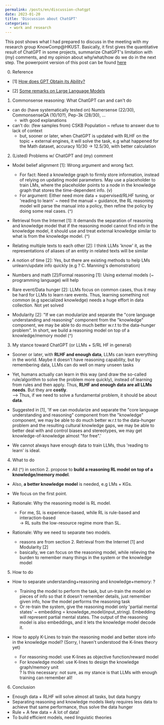 ```yaml
---
permalink: /posts/en/discussion-chatgpt
date: 2023-01-20
title: 'Discussion about ChatGPT'
categories:
  - work and research
---
```


This post shows what I had prepared to discuss in the meeting with my research group KnowComp@HKUST. Basically, it first gives the quantitative result of ChatGPT in some projects, summarize ChatGPT's limitation with (my) comments, and my opinion about why/what/how do we do in the next step. The powerpoint version of this post can be found [here](https://dovanquyet.github.io/files/discussion_ChatGPT.pptx)

0. Reference

  - \[1\] [How does GPT Obtain its Ability?](https://yaofu.notion.site/How-does-GPT-Obtain-its-Ability-Tracing-Emergent-Abilities-of-Language-Models-to-their-Sources-b9a57ac0fcf74f30a1ab9e3e36fa1dc1)

  - \[2\] [Some remarks on Large Language Models](https://gist.github.com/yoavg/59d174608e92e845c8994ac2e234c8a9)


1. Commonsense reasoning: What ChatGPT can and can't do

  - can do (have systematically tested on) Numersense (22/30), CommonsenseQA (10/10?), Pep-3k (28/30), ...
    + with good explanations
  - can't do: (few samples from) CSKB Population ~ refuse to answer due to lack of context
    + but, sooner or later, when ChatGPT is updated with RLHF on the topic + external engines, it will solve the task, e.g what happened for the Math dataset, accuracy 10/30 -> 12.5/30, with better calculation


2. (Listed) Problems w/ ChatGPT and (my) comment

  - Model belief alignment [1]: Wrong argument and wrong fact.
    + For fact: Need a knowledge graph to firmly store information, instead of relying on updating model parameters. May use a placeholder to train LMs, where the placeholder points to a node in the knowledge graph that stores the time-dependent info. (v)
    + For argument: Either need more data + supervised/RLHF tuning, or 'reading to learn' ~ need the manual = guidance, the RL reasoning model will parse the manual into a policy, then refine the policy by doing some real cases. (^)

  - Retrieval from the Internet [1]: It demands the separation of reasoning and knowledge model that if the reasoning model cannot find info in the knowledge model, it should use and treat external knowledge similar to what is from the knowledge model. (^)

  - Relating multiple texts to each other [2]: I think LLMs 'know' it, as the representations of aliases of an entity in related texts will be similar
  - A notion of time [2]: Yes, but there are existing methods to help LMs unlearn/update info quickly (e.g ? C. Manning's demonstration)
  - Numbers and math [2]/Formal reasoning [1]: Using external models (~ programming language) will help
  - Rare event/Data hunger [2]: LLMs focus on common cases, thus it may be hard for LLMs to learn rare events. Thus, learning something not common (e.g specialized knowledge) needs a huge effort in data collection. Not yet solved
  - Modularity [2]: "If we can modularize and separate the "core language understanding and reasoning" component from the "knowledge" component, we may be able to do much better w.r.t to the data-hunger problem". In short, we build a reasoning model on top of a knowledge/memory model (^)


3. My stance toward ChatGPT (or LLMs + S/RL HF in general)

  - Sooner or later, with **RLHF and enough data**, LLMs can learn everything in the world. Maybe it doesn't have reasoning capability, but by remembering data, LLMs can do well on many unseen tasks
  - Yet, humans actually can learn in this way (and draw the so-called rule/algorithm to solve the problem more quickly), instead of learning from rules and then apply. Thus, **RLHF and enough data are all LLMs needs**. But they are **costly**. \
  --> Thus, if we need to solve a fundamental problem, it should be about **data**.

  - Suggested in [1], 'If we can modularize and separate the "core language understanding and reasoning" component from the "knowledge" component, we may be able to do much better w.r.t to the data-hunger problem and the resulting cultural knowledge gaps, we may be able to better deal with and control biases and stereotypes, we may get knowledge-of-knowledge almost "for free".'
  - We cannot always have enough data to train LLMs, thus 'reading to learn' is ideal.


4. What to do

  - All (^) in section 2. propose to **build a reasoning RL model on top of a knowledge/memory model**.
  - Also, **a better knowledge model** is needed, e.g LMs + KGs.
  - We focus on the first point.

  - Rationale: Why the reasoning model is RL model.
    + For me, SL is experience-based, while RL is rule-based and interaction-based \
      -> RL suits the low-resource regime more than SL. 

  - Rationale: Why we need to separate two models.
    + reasons are from section 2. Retrieval from the Internet [1] and Modularity [2]
    + basically, we can focus on the reasoning model, while relieving the burden to remember many things in the system or the knowledge model


5. How to do

  - How to separate understanding+reasoning and knowledge+memory: ?
    + Training the model to perform the task, but un-train the model on pieces of info so that it doesn't remember details, just remember given info, how the model performs the reasoning task
    + Or re-train the system, give the reasoning model only 'partial mental states' ~ embedding = knowledge_model(input_string). Embedding will represent partial mental states. The output of the reasoning model is also embeddings, and it lets the knowledge model decode it.

  - How to apply K-Lines to train the reasoning model and better store info in the knowledge model? (Sorry, I haven't understood the K-lines theory yet)
    + For reasoning model: use K-lines as objective function/reward model
    + For knowledge model: use K-lines to design the knowledge graph/memory unit \
      ? Is this necessary: not sure, as my stance is that LLMs with enough training can remember all!


6. Conclusion

  - Enough data + RLHF will solve almost all tasks, but data hungry
  - Separating reasoning and knowledge models likely requires less data to achieve that same performance, thus solve the data hunger
  - Rule + A few data = A lot of data!
  - To build efficient models, need linguistic theories
